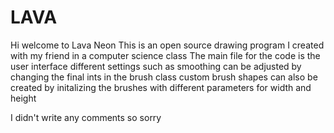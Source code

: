 # LAVA
Hi welcome to Lava Neon
This is an open source drawing program I created with my friend in a computer science class
The main file for the code is the user interface
different settings such as smoothing can be adjusted by changing the final ints in the brush class
custom brush shapes can also be created by initalizing the brushes with different parameters for width and height

I didn't write any comments so sorry 
